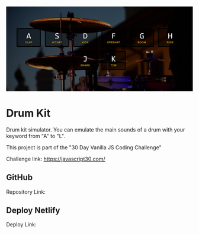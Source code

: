 ![vistaprevia](./img/vistaprevia.PNG)



# Drum Kit

Drum kit simulator. You can emulate the main sounds of a drum with your keyword from "A" to "L".

This project is part of the "30 Day Vanilla JS Coding Challenge"

Challenge link: https://javascript30.com/

## GitHub 

Repository Link: 

## Deploy Netlify

Deploy Link: 